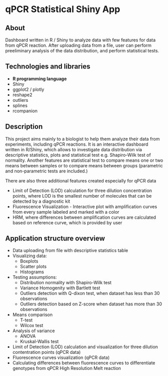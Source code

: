 # qPCR Statistical Shiny App

## About
Dashboard written in R / Shiny to analyze data with few features for data from qPCR reaction. After uploading data from a file, user can perform preeliminary analysis of the data distribution, and perform statistical tests.

## Technologies and libraries
- <b> R programming language </b>
- Shiny
- ggplot2 / plotly
- reshape2
- outliers
- splines
- rcompanion

## Description
This project aims mainly to a biologist to help them analyze their data from experiments, including qPCR reactions. It is an interactive dashboard written in R/Shiny, which allows to investigate data distribution via descriptive statistics, plots and statistical test e.g. Shapiro-Wilk test of normality. Another features are statistical test to compare means one or two means between samples or to compare means between groups (parametric and non-parametric tests are included.) 

There are also three additional features created especially for qPCR data 
- Limit of Detection (LOD) calculation for three dilution concentration points, where LOD is the smallest number of molecules that can be detected by a diagnostic kit
- Fluorescence Visualization - Interactive plot with amplification curves from every sample labeled and marked with a color
- HRM, where differences between amplification curves are calculated based on reference curve, which is provided by user

## Application structure overview
- Data uploading from file with descriptive statistics table
- Visualizing data:
    - Boxplots
    - Scatter plots
    - Histograms
- Testing assumptions:
    - Distribution normality with Shapiro-Wilk test
    - Variance Homogenity with Bartlett test
    - Outliers detection with Q-dixon test, when dataset has less than 30 observations
    - Outliers detection based on Z-score when dataset has more than 30 observations
- Means comparison
    - T-test
    - Wilcox test
- Analysis of variance
    - ANOVA
    - Kruskal-Wallis test
- Limit of Detection (LOD) calculation and visualization for three dilution contentration points (qPCR data)
- Fluorescence curves visualization (qPCR data)
- Calculating differences between fluorescence curves to differentiate genotypes from qPCR High Resolution Melt reaction

